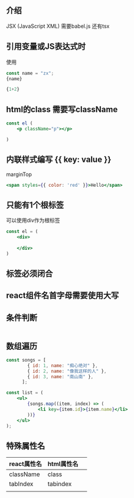 ## 介绍

JSX (JavaScript XML) 需要babel.js 还有tsx



## 引用变量或JS表达式时

使用

```jsx
const name = "zx";
{name}

{1+2}
```



## html的class 需要写className

```jsx
const el (
    <p className="p"></p>

)
```



## 内联样式编写 {{ key: value }}

marginTop

```jsx
<span styles={{ color: 'red' }}>Hello</span>
```



## 只能有1个根标签

可以使用div作为根标签

```jsx
const el = (
	<div>
        
    </div>
)
```



## 标签必须闭合



## react组件名首字母需要使用大写



## 条件判断

```jsx
```





## 数组遍历

```jsx
const songs = [
        { id: 1, name: "痴心绝对" },
        { id: 2, name: "像我这样的人" },
        { id: 3, name: "南山南" },
      ];

const list = (
    <ul>
        {songs.map((item, index) => (
            <li key={item.id}>{item.name}</li>
        ))}
    </ul>
);
```



## 特殊属性名

| react属性名 | html属性名 |      |
| ----------- | ---------- | ---- |
| className   | class      |      |
| tabIndex    | tabindex   |      |
|             |            |      |

